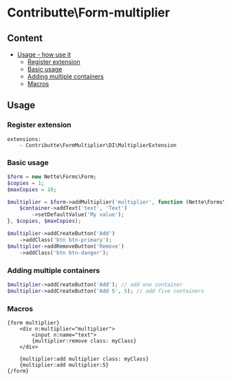 # Contributte\Form-multiplier

## Content

- [Usage - how use it](#usage)
	- [Register extension](#register-extension)
	- [Basic usage](#basic-usage)
	- [Adding multiple containers](#adding-multiple-containers)
	- [Macros](#macros)

## Usage

### Register extension

```neon
extensions:
	- Contributte\FormMultiplier\DI\MultiplierExtension
```

### Basic usage

```php
$form = new Nette\Forms\Form;
$copies = 1;
$maxCopies = 10;

$multiplier = $form->addMultiplier('multiplier', function (Nette\Forms\Container $container, Nette\Forms\Form $form) {
	$container->addText('text', 'Text')
		->setDefaultValue('My value');
}, $copies, $maxCopies);

$multiplier->addCreateButton('Add')
	->addClass('btn btn-primary');
$multiplier->addRemoveButton('Remove')
	->addClass('btn btn-danger');
```

### Adding multiple containers

```php
$multiplier->addCreateButton('Add'); // add one container
$multiplier->addCreateButton('Add 5', 5); // add five containers
```

### Macros

```latte
{form multiplier}
    <div n:multiplier="multiplier">
        <input n:name="text">
        {multiplier:remove class: myClass}
    </div>

    {multiplier:add multiplier class: myClass}
    {multiplier:add multiplier:5}
{/form}
```

